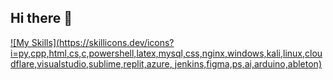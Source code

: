 ## Hi there 👋

<!--
**jekster22/jekster22** is a ✨ _special_ ✨ repository because its `README.md` (this file) appears on your GitHub profile.

Here are some ideas to get you started:

- 🔭 I’m currently working on ...
- 🌱 I’m currently learning ...
- 👯 I’m looking to collaborate on ...
- 🤔 I’m looking for help with ...
- 💬 Ask me about ...
- 📫 How to reach me: ...
- 😄 Pronouns: ...
- ⚡ Fun fact: ...
-->
[![My Skills](https://skillicons.dev/icons?i=py,cpp,html,cs,c,powershell,latex,mysql,css,nginx,windows,kali,linux,cloudflare,visualstudio,sublime,replit,azure, jenkins,figma,ps,ai,arduino,ableton)](https://skillicons.dev)
